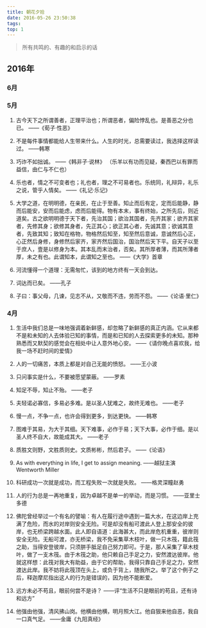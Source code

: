 ```yaml
---
title: 朝花夕拾
date: 2016-05-26 23:50:38
tags:
top: 1
---
```


> 所有共鸣的、有趣的和启示的话

## 2016年

### 6月

### 5月

1. 古今天下之所谓善者，正理平治也；所谓恶者，偏险悖乱也。是善恶之分也已。
  ——《荀子·性恶》

2. 不是每件事情都能给人生带来什么。人生的时光，总需要读过，我选择这样读过。
  ——韩寒

3. 巧诈不如拙诚。
  ——《韩非子·说林》
（乐羊以有功而见疑，秦西巴以有罪而益信，由仁与不仁也）

4. 乐也者，情之不可变者也；礼也者，理之不可易者也。乐统同，礼辩异，礼乐之说，管乎人情矣。
  ——《礼记·乐记》


<!--more-->


5. 大学之道，在明明德，在亲民，在止于至善。知止而后有定，定而后能静，静而后能安，安而后能虑，虑而后能得。物有本末，事有终始，之所先后，则近道矣。古之欲明明德于天下者，先治其国；欲治其国者，先齐其家；欲齐其家者，先修其身；欲修其身者，先正其心；欲正其心者，先诚其意；欲诚其意者，先致其知；致知在格物，物格然后知至，知至然后意诚，意诚然后心正，心正然后身修，身修然后家齐，家齐然后国治，国治然后天下平。自天子以至于庶人，壹是以修身为本。其本乱而末治者，否矣。其所厚者薄，而其所薄者厚，未之有也。此谓知本，此谓知之至也。
  ——《大学》首章

6. 河流懂得一个道理：无需匆忙，该到的地方终有一天会到达。

7. 词达而已矣。
  ——孔子

8. 子曰：事父母，几谏，见志不从，又敬而不违，劳而不怨。
  ——《论语·里仁》

### 4月

1. 生活中我们总是一味地强调着新鲜感，却忽略了新鲜感的真正内涵。它从来都不是和未知的人去体验已知的事情，而是和已知的人去探索更多的未知。那种熟悉而又默契的感觉会在相处中让人意外地心安。
  ——《请你晚点喜欢我，给我一场不赶时间的爱情》

2. 人的一切痛苦，本质上都是对自己无能的愤怒。
  ——王小波

3. 只问事实是什么，不要被愿望蒙蔽。
  ——罗素

4. 知足不辱，知止不殆。
  ——老子

5. 夫轻诺必寡信，多易必多难。是以圣人犹难之，故终无难也。
  ——老子

6. 慢一点，不争一点，也许会得到更多，到达更快。
  ——韩寒

7. 图难于其易，为大于其细。天下难事，必作于易；天下大事，必作于细。是以圣人终不自大，故能成其大。
  ——老子

8. 质胜文则野，文胜质则史。文质彬彬，然后君子。
  ——《论语》

9. As with everything in life, I get to assign meaning.
  ——越狱主演 Wentworth Miller

10. 科研成功一次就是成功，而工程失败一次就是失败。
  ——格灵深瞳赵勇

11. 人的行为总是一再地重复，因为卓越不是单一的举动，而是习惯。
  ——亚里士多德

12. 佛陀曾经举过一个有名的譬喻：有人在履行途中遇到一篇大水，在这边岸上充满了危险，而水的对岸则安全无险。可是却没有船可渡此人登上那安全的彼岸，也无桥梁跨越水面。此人即自语道：此海甚大，而此岸危机重重，彼岸则安全无险。无船可渡，亦无桥梁，我不免采集草木枝叶，做一只木筏，籍此筏之助，当得安登彼岸，只须胼手胝足自己努力即可。于是，那人采集了草木枝叶，做了一支木筏。由于木筏之助，他只赖自己手足之力，安然渡达彼岸。他就这样想：此筏对我大有助益，由于它的帮助，我得只靠自己手足之力，安然渡达此岸。我不妨将此筏顶在头上，或负于背上，随我所之。举了这个例子之后，释迦摩尼指出这人的行为是错误的，因为他不能断爱。

13. 远方未必不苟且，眼前何尝不是诗？
  ——评“生活不只是眼前的苟且，还有诗和远方”

14. 他强由他强，清风拂山岗。他横由他横，明月照大江。他自狠来他自恶，我自一口真气足。
  ——金庸《九阳真经》
